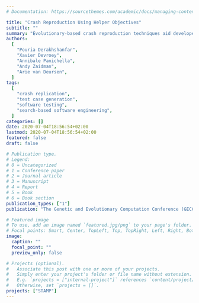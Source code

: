 ```yaml
---
# Documentation: https://sourcethemes.com/academic/docs/managing-content/

title: "Crash Reproduction Using Helper Objectives"
subtitle: ""
summary: "Evolutionary-based crash reproduction techniques aid developers in their debugging practices by generating a test case that reproduces a crash given its stack trace. In these techniques, the search process is typically guided by a single search objective called Crash Distance. Previous studies have shown that current approaches could only reproduce a limited number of crashes due to a lack of diversity in the population during the search. In this study, we address this issue by applying Multi-Objectivization using Helper-Objectives (MO-HO) on crash reproduction. In particular, we add two helper-objectives to the Crash Distance to improve the diversity of the generated test cases and consequently enhance the guidance of the search process. We assessed MO-HO against the single-objective crash reproduction. Our results show that MO-HO can reproduce two additional crashes that were not previously reproducible by the single-objective approach."
authors:
  [
    "Pouria Derakhshanfar",
    "Xavier Devroey",
    "Annibale Panichella",
    "Andy Zaidman",
    "Arie van Deursen",
  ]
tags:
  [
    "crash replication",
    "test case generation",
    "software testing",
    "search-based software engineering",
  ]
categories: []
date: 2020-07-04T18:56:54+02:00
lastmod: 2020-07-04T18:56:54+02:00
featured: false
draft: false

# Publication type.
# Legend:
# 0 = Uncategorized
# 1 = Conference paper
# 2 = Journal article
# 3 = Manuscript
# 4 = Report
# 5 = Book
# 6 = Book section
publication_types: ["1"]
publication: "The Genetic and Evolutionary Computation Conference (GECCO)"

# Featured image
# To use, add an image named `featured.jpg/png` to your page's folder.
# Focal points: Smart, Center, TopLeft, Top, TopRight, Left, Right, BottomLeft, Bottom, BottomRight.
image:
  caption: ""
  focal_point: ""
  preview_only: false

# Projects (optional).
#   Associate this post with one or more of your projects.
#   Simply enter your project's folder or file name without extension.
#   E.g. `projects = ["internal-project"]` references `content/project/deep-learning/index.md`.
#   Otherwise, set `projects = []`.
projects: ["STAMP"]
---
```

